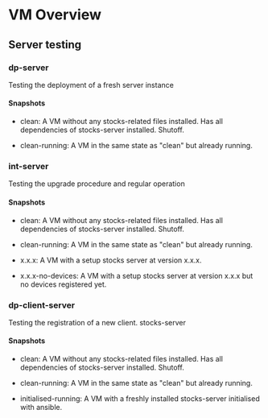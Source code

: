# VM Overview

## Server testing

### dp-server

Testing the deployment of a fresh server instance
        
#### Snapshots

 - clean: A VM without any stocks-related files installed. Has all dependencies
   of stocks-server installed. Shutoff.

 - clean-running: A VM in the same state as "clean" but already running.

### int-server

Testing the upgrade procedure and regular operation

#### Snapshots

 - clean: A VM without any stocks-related files installed. Has all dependencies
   of stocks-server installed. Shutoff.

 - clean-running: A VM in the same state as "clean" but already running.

 - x.x.x: A VM with a setup stocks server at version x.x.x.

 - x.x.x-no-devices: A VM with a setup stocks server at version x.x.x but no
   devices registered yet. 

### dp-client-server

Testing the registration of a new client. stocks-server

#### Snapshots

 - clean: A VM without any stocks-related files installed. Has all dependencies
   of stocks-server installed. Shutoff.

 - clean-running: A VM in the same state as "clean" but already running.

 - initialised-running: A VM with a freshly installed stocks-server initialised
   with ansible.
